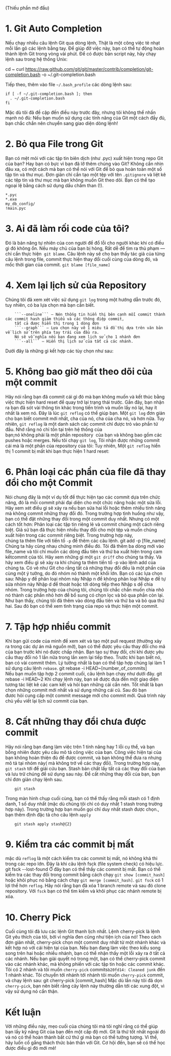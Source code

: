 (Thiếu phần mở đầu)
# 1. Git Auto Completion
Nếu chạy nhiều câu lệnh Git qua dòng lệnh, Thật là một công việc tẻ nhạt mỗi lần gõ các lệnh bằng tay.
Để giúp đỡ việc này, bạn có thể tự động hoàn thành lệnh Git trong vòng vài phút.
Để có được bản script này, hãy chạy lệnh sau trong hệ thống Unix:

cd ~
curl https://raw.github.com/git/git/master/contrib/completion/git-completion.bash -o ~/.git-completion.bash

Tiếp theo, thêm vào file ```~/.bash_profile``` các dòng lệnh sau:

    if [ -f ~/.git-completion.bash ]; then
      . ~/.git-completion.bash
    fi

Mặc dù tôi đã đề cập đến điều này trước đây, nhưng tôi không thể nhấn mạnh nó đủ:
Nếu bạn muốn sử dụng các tính năng của Git một cách đầy đủ, bạn chắc chắn nên chuyển sang giao diện dòng lệnh!
# 2. Bỏ qua File trong Git
Bạn có mệt mỏi với các tập tin biên dịch (như .pyc) xuất hiện trong repo Git của bạn? 
Hay bạn có bực vì bạn đã lỡ thêm chúng vào Git? Không cần nhìn đâu xa,
có một cách mà bạn có thể nói với Git để bỏ qua hoàn toàn một số tập tin và thư mục.
Đơn giản chỉ cần tạo một tệp với tên ```.gitignore``` và liệt kê các tệp tin và thư mục mà bạn không muốn Git theo dõi.
Bạn có thể tạo ngoại lệ bằng cách sử dụng dấu chấm than (!).
    
    *.pyc
    *.exe
    my_db_config/
    !main.pyc

# 3. Ai đã làm rối code của tôi?
Đó là bản năng tự nhiên của con người để đổ lỗi cho người khác khi có điều gì đó không ổn.
Nếu máy chủ của bạn bị hỏng, Rất dễ để tìm ra thủ phạm — chỉ cần thực hiện  ```git blame```.
Câu lệnh này sẽ cho bạn thấy tác giả của từng câu lệnh trong file, 
commit thực hiện thay đổi cuối cùng của dòng đó, và mốc thời gian của commit.
```git blame [file_name]```
# 4. Xem lại lịch sử của Repository
Chúng tôi đã xem xét việc sử dụng ```git log``` trong một hướng dẫn trước đó, tuy nhiên, có ba lựa chọn mà bạn cần biết.
        
        ```--oneline``` – Nén thống tin hiển thị bên cạnh mỗi commit thành các commit hash giảm thiểu và các thông điệp commit, 
        tất cả được hiển thị trong 1 dòng đơn
        ```--graph``` – Lựa chọn này vẽ 1 miêu tả đồ thị dựa trên văn bản về lịch sử trên phía tay trái của đầu ra. 
        Nó sẽ vỗ nghĩa nếu bạn đang xem lịch sử cho 1 nhánh đơn
        ```--all``` – Hiển thị lịch sử của tất cả các nhánh.
        
Dưới đây là những gì kết hợp các tùy chọn như sau:

# 5. Không bao giờ mất theo dõi của một commit
Hãy nói rằng bạn đã commit cái gì đó mà bạn không muốn và kết thúc bằng việc thực hiện hard reset để quay trở lại trạng thái trước. 
Gần đây, bạn nhận ra bạn đã sót vài thông tin khác trong tiến trình và muốn lấy nó lại, hay ít nhất là xem nó. 
Đây là lúc ```git reflog``` có thể giúp bạn.
Một ```git log``` đơn giản cho bạn biết commit mới nhất, cha của nó, cha của cha nó, và hơn nữa. 
Tuy nhiên, ```git reflog``` là một danh sách các commit chỉ được trỏ vào phần tử đầu.
Nhớ rằng nó chỉ tồn tại trên hệ thống của bạn;nó không phải là một phần repository  của bạn và không bao gồm các pushes hoặc merges.
Nếu tôi chạy ```git log```, Tôi nhận được những commit cái mà là một phần của repository của tôi:
Tuy nhiên, Một ```git reflog``` hiển thị 1 commit bị mất khi bạn thực hiện 1 hard reset:
# 6. Phân loại các phần của file đã thay đổi cho một Commit
Nói chung đây là một ví dụ tốt để thực hiện tạo các commit dựa trên chức năng, đó là mỗi commit phải đại diện cho một chức năng hoặc một sửa lỗi. 
Hãy xem xét điều gì sẽ xảy ra nếu bạn sửa hai lỗi hoặc thêm nhiều tính năng mà không commit những thay đổi đó.
Trong trường hợp tình huống như vậy, bạn có thể đặt những thay đổi trong một commit duy nhất.
Nhưng có một cách tốt hơn: Phân loại các tập tin riêng lẻ và commit chúng một cách riêng biệt.
Giả sử bạn đã thực hiện nhiều thay đổi cho một tệp và muốn chúng xuất hiện trong các commit riêng biệt.
Trong trường hợp này, chúng ta thêm file với tiền tố `-p` để thêm các câu lệnh.
        git add -p [file_name]
Chúng ta hãy cùng nhau chứng minh điều đó.
Tôi đã thêm ba dòng mới vào file_name và tôi chỉ muốn các dòng đầu tiên và thứ ba xuất hiện trong cam kếtcommit của tôi.
Hãy xem những gì một ```git driff``` cho chúng ta thấy.
Và hãy xem điều gì sẽ xảy ra khi chúng ta thêm tiền tố -p vào lệnh add của chúng ta.
Có vẻ như Git cho rằng tất cả những thay đổi đều là một phần của cùng một ý tưởng, do đó nhóm nó thành một khối lớn. 
Bạn có các lựa chọn sau:
    Nhập y để phân loại nhóm này
    Nhập n để không phân loại
    Nhập e để tự sửa nhóm này
    Nhập d để thoát hoặc tới dòng tiếp theo
    Nhập s dể chia nhóm.
Trong trường hợp của chúng tôi, 
chúng tôi chắc chắn muốn chia nhỏ nó thành các phần nhỏ hơn để bổ sung có chọn lọc và bỏ qua phần còn lại.
Như bạn thấy, chúng tôi đã thêm vào dòng đầu tiên và thứ ba và bỏ qua thứ hai.
Sau đó bạn có thể xem tình trạng của repo và thực hiện một commit.
# 7. Tập hợp nhiều commit
Khi bạn gửi code của mình để xem xét và tạo một pull request (thường xảy ra trong các dự án mã nguồn mở),
bạn có thể được yêu cầu thay đổi cho mã của bạn trước khi nó được chấp nhận.
Bạn tạo sự thay đổi, chỉ khi được yêu cầu thay đổi nó 1 lần nữa trong lần xem lại tiếp theo. 
Trước khi bạn biết nó, bạn có vài commit thêm. 
Lý tưởng nhất là bạn có thể tập hợp chúng lại làm 1 sử dụng câu lệnh ```rebase```.
        git rebase -i HEAD~[number_of_commits]
Nếu bạn muốn tập hợp 2 commit cuối, câu lệnh bạn chạy như dưới đây.
        git rebase -i HEAD~2
Khi chạy lệnh này, bạn sẽ được đưa đến một giao diện tương tác liệt kê các cam kết và hỏi bạn những cái cần nén.
Tốt nhất là bạn chọn những commit mới nhất và sử dụng những cái cũ.
Sau đó bạn đươc hỏi cung cấp một commit message mới cho commit mới.  Quá trình này chủ yếu viết lại lịch sử commit của bạn.
# 8. Cất những thay đổi chưa được commit
Hãy nói rằng bạn đang làm việc trên 1 tính năng hay 1 lỗi cụ thể, và bạn bỗng nhiên được yêu cầu mô tả công việc của bạn. 
Công việc hiện tại của bạn không hoàn thiện đủ để được commit, 
và bạn không thể đưa ra nhưng mô tả tại nhóm này( mà không trở về các thay đổi). 
Trong trường hợp này, ```git stash``` tới để giải cứu bạn. 
Stash bản chất lấy tất cả các thay đổi của bạn và lưu trữ chúng để sử dụng sau này. 
Để cất những thay đổi của bạn, bạn chỉ đơn giản chạy lệnh sau.
        
        git stash
        
Trong màn hình chụp cuối cùng, bạn có thể thấy rằng mỗi stash có 1 định danh, 
1 số duy nhất (mặc dù chúng tôi chỉ có duy nhất 1 stash trong trường hợp này). 
Trong trường hợp bạn muốn gọi chỉ duy nhất stash được chọn., bạn thêm định đặc tả cho câu lệnh ```apply```

        git stash apply stash@{2}
        
# 9. Kiểm tra các commit bị mất
mặc dù ```reflog``` là một cách kiểm tra các commit bị mất, nó không khả thi trong các repo lớn. 
Đây là khi câu lệnh fsck (file system check) có hiệu lực.
        git fsck --lost-found
Ở đây bạn có thể thấy các commit bị mất. 
Bạn có thể kiểm tra các thay đổi trong commit bằng cách chạy ```git show [commit_hash]``` hoặc
khôi phục nó bằng cách chạy ```git merge [commit_hash]```.
```git fsck``` có 1 lợi thế hơn ```reflog```. 
Hãy nói rằng bạn đã xóa 1 branch remote và sau đó clone repository. 
Với ```fsck``` bạn có thể tìm kiếm và khôi phục các nhánh remote bị xóa.

# 10. Cherry Pick
Cuối cùng tôi đã lưu các lệnh Git thanh lịch nhất. 
Lệnh cherry-pick là lệnh Git yêu thích của tôi, bởi vì nghĩa đen cũng như tiện ích của nó!
Theo cách đơn giản nhất, cherry-pick chọn một commit duy nhất từ một nhánh khác và kết hợp nó với cái hiện tại của bạn.
Nếu bạn đang làm việc theo kiểu song song trên hai hoặc nhiều nhánh, 
bạn có thể nhận thấy một lỗi xảy ra ở tất cả các nhánh.
Nếu bạn giải quyết nó trong một, bạn có thể cherry-pick commit vào các nhánh khác,
mà không phiền với các tập tin hoặc các commit khác.
Tôi có 2 nhánh và tôi muốn ```cherry-pick``` commits```b20fd14: Cleaned junk``` đến 1 nhánh khác.
Tôi chuyển tới nhánh tới nhánh tôi muốn ```cherry-pick``` commit, và chạy lệnh sau:
        git cherry-pick [commit_hash]
Mặc dù lần này tôi đã dọn ```cherry-pick```, bạn nên biết rằng cây lệnh này thường dẫn tới các xung đột, 
vì vậy sử dụng nó cẩn thận.

# Kết luận
Với những điều này, mẹo cuối của chúng tôi mà tôi nghĩ rằng 
có thể giúp bạn lấy kỹ năng Git của bạn đến một cấp độ mới. 
Git là thứ tốt nhất ngoài đó và nó có thể  hoàn thành bất cứ thứ gì mà bạn có thể tưởng tượng. 
Vì thế, hãy luốn cố gắng thách thức bản thân với Git. Cơ hội đến, bạn sẽ có thể học được điều gì đó mới mẻ!
